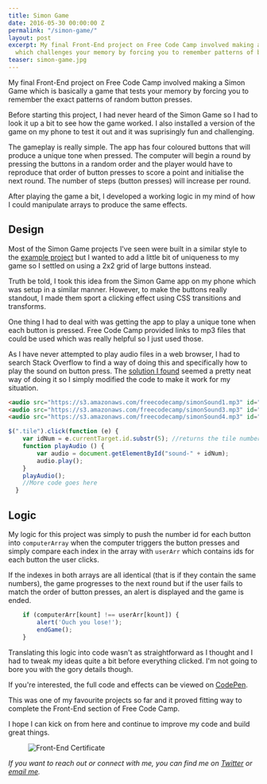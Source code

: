 ```yaml
---
title: Simon Game
date: 2016-05-30 00:00:00 Z
permalink: "/simon-game/"
layout: post
excerpt: My final Front-End project on Free Code Camp involved making a Simon Game
  which challenges your memory by forcing you to remember patterns of button clicks
teaser: simon-game.jpg
---
```


My final Front-End project on Free Code Camp involved making a Simon Game which is basically a game that tests your memory by forcing you to remember the exact patterns of random button presses.

Before starting this project, I had never heard of the Simon Game so I had to look it up a bit to see how the game worked. I also installed a version of the game on my phone to test it out and it was suprisingly fun and challenging.

The gameplay is really simple. The app has four coloured buttons that will produce a unique tone when pressed. The computer will begin a round by pressing the buttons in a random order and the player would have to reproduce that order of button presses to score a point and initialise the next round. The number of steps (button presses) will increase per round.

After playing the game a bit, I developed a working logic in my mind of how I could manipulate arrays to produce the same effects.

## Design

Most of the Simon Game projects I've seen were built in a similar style to the [example project](https://codepen.io/FreeCodeCamp/full/obYBjE) but I wanted to add a little bit of uniqueness to my game so I settled on using a 2x2 grid of large buttons instead.

Truth be told, I took this idea from the Simon Game app on my phone which was setup in a similar manner. However, to make the buttons really standout, I made them sport a clicking effect using CSS transitions and transforms.

One thing I had to deal with was getting the app to play a unique tone when each button is pressed. Free Code Camp provided links to mp3 files that could be used which was really helpful so I just used those.

As I have never attempted to play audio files in a web browser, I had to search Stack Overflow to find a way of doing this and specifically how to play the sound on button press. The [solution I found](https://stackoverflow.com/questions/18826147/javascript-audio-play-on-click) seemed a pretty neat way of doing it so I simply modified the code to make it work for my situation.

```html
<audio src="https://s3.amazonaws.com/freecodecamp/simonSound1.mp3" id="sound-0"></audio><audio src="https://s3.amazonaws.com/freecodecamp/simonSound2.mp3" id="sound-1"></audio>
<audio src="https://s3.amazonaws.com/freecodecamp/simonSound3.mp3" id="sound-2"></audio>
<audio src="https://s3.amazonaws.com/freecodecamp/simonSound4.mp3" id="sound-3"></audio>
```

```javascript
$(".tile").click(function (e) {
	var idNum = e.currentTarget.id.substr(5); //returns the tile number
	function playAudio () {
		var audio = document.getElementById("sound-" + idNum); 
		audio.play();
	}  
	playAudio();
    //More code goes here
  }
```

## Logic

My logic for this project was simply to push the number id for each button into `computerArray` when the computer triggers the button presses and simply compare each index in the array with `userArr` which contains ids for each button the user clicks.

If the indexes in both arrays are all identical (that is if they contain the same numbers), the game progresses to the next round but if the user fails to match the order of button presses, an alert is displayed and the game is ended.

```javascript
	if (computerArr[kount] !== userArr[kount]) {
		alert('Ouch you lose!');
		endGame();
	}
```

Translating this logic into code wasn't as straightforward as I thought and I had to tweak my ideas quite a bit before everything clicked. I'm not going to bore you with the gory details though.

If you're interested, the full code and effects can be viewed on [CodePen](http://codepen.io/ayoisaiah/full/bpPRNJ/).

This was one of my favourite projects so far and it proved fitting way to complete the Front-End section of Free Code Camp.

I hope I can kick on from here and continue to improve my code and build great things.

<figure>
	<img src="{{ site.baseurl }}/assets/images/front-end-cert.jpg" alt="Front-End Certificate">
</figure>

*If you want to reach out or connect with me, you can find me on [Twitter](https://twitter.com/ayisaiah) or [email me](mailto:sudo@ayoisaiah.com).*
